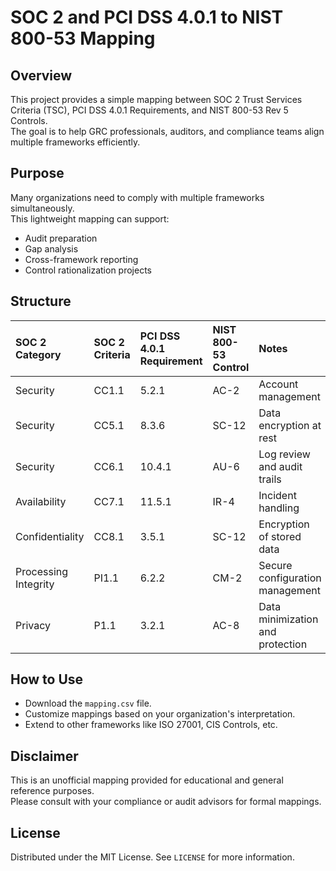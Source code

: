 # SOC 2 and PCI DSS 4.0.1 to NIST 800-53 Mapping

## Overview
This project provides a simple mapping between SOC 2 Trust Services Criteria (TSC), PCI DSS 4.0.1 Requirements, and NIST 800-53 Rev 5 Controls.  
The goal is to help GRC professionals, auditors, and compliance teams align multiple frameworks efficiently.

## Purpose
Many organizations need to comply with multiple frameworks simultaneously.  
This lightweight mapping can support:
- Audit preparation
- Gap analysis
- Cross-framework reporting
- Control rationalization projects

## Structure
| SOC 2 Category | SOC 2 Criteria | PCI DSS 4.0.1 Requirement | NIST 800-53 Control | Notes |
|:--------------|:---------------|:-------------------------|:-------------------|:------|
| Security | CC1.1 | 5.2.1 | AC-2 | Account management |
| Security | CC5.1 | 8.3.6 | SC-12 | Data encryption at rest |
| Security | CC6.1 | 10.4.1 | AU-6 | Log review and audit trails |
| Availability | CC7.1 | 11.5.1 | IR-4 | Incident handling |
| Confidentiality | CC8.1 | 3.5.1 | SC-12 | Encryption of stored data |
| Processing Integrity | PI1.1 | 6.2.2 | CM-2 | Secure configuration management |
| Privacy | P1.1 | 3.2.1 | AC-8 | Data minimization and protection |

## How to Use
- Download the `mapping.csv` file.
- Customize mappings based on your organization's interpretation.
- Extend to other frameworks like ISO 27001, CIS Controls, etc.

## Disclaimer
This is an unofficial mapping provided for educational and general reference purposes.  
Please consult with your compliance or audit advisors for formal mappings.

## License
Distributed under the MIT License. See `LICENSE` for more information.
